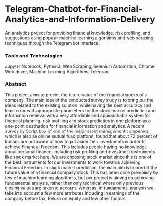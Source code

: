 # Telegram-Chatbot-for-Financial-Analytics-and-Information-Delivery
An analytics project for providing financial knowledge, risk profiling, and suggestions using popular machine learning algorithms and web scraping techniques through the Telegram bot interface.

### Tools and Technologies
Jupyter Notebook, Python3, Web Scraping, Selenium Automation, Chrome Web driver, Machine Learning Algorithms, Telegram

### Abstract
This project aims to predict the future value of the financial stocks of a company. The main idea of the conducted survey study is to bring out the ideas related to the existing solution, while having the best accuracy and least error with appropriate parameters for the stock market prediction and information retrieval with a very affordable and approachable system for financial planning, risk profiling and stock prediction in one platform as a one-point destination for financial information and analytics. A recent survey by Script box of one of the major asset management companies, which is also an online mutual fund platform, found that about 72 percent of Indians are not aware of how to put aside their investments in order to achieve Financial Freedom. This includes people having no knowledge about personal finance, including risk profiling and investment instruments like stock market here. We are choosing stock market since this is one of the best instruments for our investments to work towards achieving Financial Freedom. In stock market prediction, the main aim is to predict the future value of a financial company stock. This has been done previously by few of machine learning algorithms, but our project is aiming on achieving fundamental analysis, rather than only technical where only previous closing values are taken to account. Whereas, in fundamental analysis we take into account a few more attributes including in earnings of the company before tax, Return on equity and few other factors.